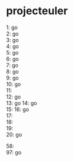 # projecteuler

1: go  
2: go  
3: go  
4: go  
5: go  
6: go  
7: go  
8: go  
9: go  
10: go  
11:  
12: go  
13: go
14: go  
15: 
16: go  
17:  
18:  
19:  
20:  go  
  
58:  
97: go  